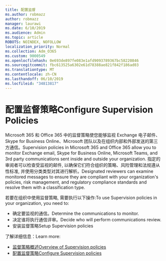 ```yaml
---
title: 配置监督
ms.author: robmazz
author: robmazz
manager: laurawi
ms.date: 6/10/2019
ms.audience: Admin
ms.topic: article
ROBOTS: NOINDEX, NOFOLLOW
localization_priority: Normal
ms.collection: Adm_O365
ms.custom: 9000549
ms.openlocfilehash: 0e693de897fe083e1afd9093789367bc58220846
ms.sourcegitcommit: fbc613525a6302e61d78388ae821f842f186ad03
ms.translationtype: MT
ms.contentlocale: zh-CN
ms.lasthandoff: 06/10/2019
ms.locfileid: "34813817"
---
```

# <a name="configure-supervision-policies"></a><span data-ttu-id="57815-102">配置监督策略</span><span class="sxs-lookup"><span data-stu-id="57815-102">Configure Supervision Policies</span></span>

<span data-ttu-id="57815-103">Microsoft 365 和 Office 365 中的监督策略使您能够监视 Exchange 电子邮件、Skype for Business Online、Microsoft 团队以及在组织内部和外部发送的第三方通信。</span><span class="sxs-lookup"><span data-stu-id="57815-103">Supervision policies in Microsoft 365 and Office 365 allow you to monitor Exchange email, Skype for Business Online, Microsoft Teams, and 3rd party communications sent inside and outside your organization.</span></span> <span data-ttu-id="57815-104">指定的审阅者可以检查受监视的邮件, 以确保它们符合组织的策略、风险管理和法规遵从性标准, 并使用分类类型对其进行解析。</span><span class="sxs-lookup"><span data-stu-id="57815-104">Designated reviewers can examine monitored messages to ensure they are compliant with your organization's policies, risk management, and regulatory compliance standards and resolve them with a classification type.</span></span>

<span data-ttu-id="57815-105">若要在组织中使用监督策略, 需要执行以下操作:</span><span class="sxs-lookup"><span data-stu-id="57815-105">To use Supervision policies in your organization, you need to:</span></span>

- <span data-ttu-id="57815-106">确定要监视的通信。</span><span class="sxs-lookup"><span data-stu-id="57815-106">Determine the communications to monitor.</span></span>
- <span data-ttu-id="57815-107">决定谁将执行通信评审。</span><span class="sxs-lookup"><span data-stu-id="57815-107">Decide who will perform communications review.</span></span>
- <span data-ttu-id="57815-108">安装监督策略</span><span class="sxs-lookup"><span data-stu-id="57815-108">Setup Supervision policies</span></span>

<span data-ttu-id="57815-109">了解详细信息：</span><span class="sxs-lookup"><span data-stu-id="57815-109">Learn more:</span></span>

- [<span data-ttu-id="57815-110">监督策略概述</span><span class="sxs-lookup"><span data-stu-id="57815-110">Overview of Supervision policies</span></span>](https://docs.microsoft.com/office365/securitycompliance/supervision-policies)
- [<span data-ttu-id="57815-111">配置监督策略</span><span class="sxs-lookup"><span data-stu-id="57815-111">Configure Supervision policies</span></span>](https://docs.microsoft.com/office365/securitycompliance/configure-supervision-policies)
